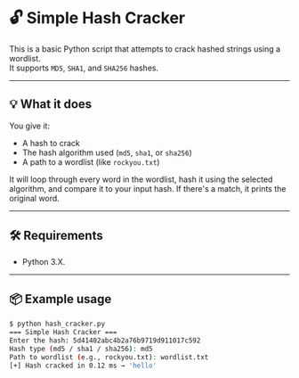 # 🔓 Simple Hash Cracker

This is a basic Python script that attempts to crack hashed strings using a wordlist.  
It supports `MD5`, `SHA1`, and `SHA256` hashes.

---

## 💡 What it does

You give it:
- A hash to crack
- The hash algorithm used (`md5`, `sha1`, or `sha256`)
- A path to a wordlist (like `rockyou.txt`)

It will loop through every word in the wordlist, hash it using the selected algorithm, and compare it to your input hash. If there's a match, it prints the original word.

---

## 🛠️ Requirements

- Python 3.X.

---

## 📦 Example usage

```bash
$ python hash_cracker.py
=== Simple Hash Cracker ===
Enter the hash: 5d41402abc4b2a76b9719d911017c592
Hash type (md5 / sha1 / sha256): md5
Path to wordlist (e.g., rockyou.txt): wordlist.txt
[+] Hash cracked in 0.12 ms → 'hello'
```
